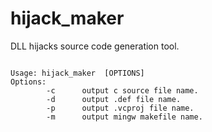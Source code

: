 # hijack_maker
DLL hijacks source code generation tool.

<pre><code>
Usage: hijack_maker <dll_file_path.dll> [OPTIONS]
Options:
        -c      output c source file name.
        -d      output .def file name.
        -p      output .vcproj file name.
        -m      output mingw makefile name.
</code></pre>
